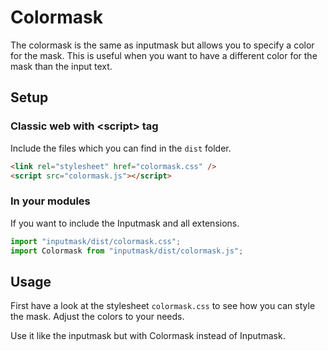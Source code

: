 # Colormask

The colormask is the same as inputmask but allows you to specify a color for the mask. This is useful when you want to have a different color for the mask than the input text.

## Setup

### Classic web with <script\> tag

Include the files which you can find in the `dist` folder.

```html
<link rel="stylesheet" href="colormask.css" />
<script src="colormask.js"></script>
```

### In your modules

If you want to include the Inputmask and all extensions.

```javascript
import "inputmask/dist/colormask.css";
import Colormask from "inputmask/dist/colormask.js";
```

## Usage

First have a look at the stylesheet `colormask.css` to see how you can style the mask. Adjust the colors to your needs.

Use it like the inputmask but with Colormask instead of Inputmask.
